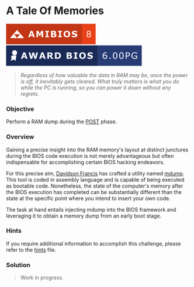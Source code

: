 # A Tale Of Memories

![AMIBIOS 8]
![Award Modular BIOS v6.00PG]

> _Regardless of how valuable the data in RAM may be, once the power is off,_
> _it inevitably gets cleared. What truly matters is what you do while the PC_
> _is running, so you can power it down without any regrets._

### Objective

Perform a RAM dump during the [POST] phase.

### Overview

Gaining a precise insight into the RAM memory's layout at distinct junctures
during the BIOS code execution is not merely advantageous but often
indispensable for accomplishing certain BIOS hacking endeavors.

For this precise aim, [Davidson Francis] has crafted a utility named [mdump].
This tool is coded in assembly language and is capable of being executed as
bootable code. Nonetheless, the state of the computer's memory after the BIOS
execution has completed can be substantially different than the state at the
specific point where you intend to insert your own code.

The task at hand entails injecting mdump into the BIOS framework and leveraging
it to obtain a memory dump from an early boot stage.

### Hints

If you require additional information to accomplish this challenge, please
refer to the [hints] file.

### Solution

> Work in progress.

<!-- External links -->
[mdump]: https://github.com/Theldus/AMI_BIOS_CodeInjection/tree/main/tools/mdump
[POST]: https://en.wikipedia.org/wiki/Power-on_self-test
[Davidson Francis]: https://github.com/Theldus

<!-- Internal links -->
[hints]: hints/README.md

<!-- Included assets -->
[AMIBIOS 8]: ../../../assets/badges/amibios_8.svg
[Award Modular BIOS v6.00PG]: ../../../assets/badges/award_6-00PG.svg